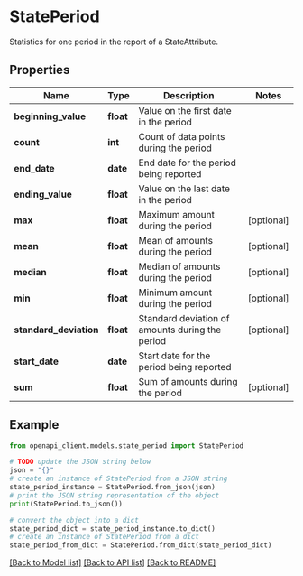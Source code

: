 # StatePeriod

Statistics for one period in the report of a StateAttribute.

## Properties

Name | Type | Description | Notes
------------ | ------------- | ------------- | -------------
**beginning_value** | **float** | Value on the first date in the period | 
**count** | **int** | Count of data points during the period | 
**end_date** | **date** | End date for the period being reported | 
**ending_value** | **float** | Value on the last date in the period | 
**max** | **float** | Maximum amount during the period | [optional] 
**mean** | **float** | Mean of amounts during the period | [optional] 
**median** | **float** | Median of amounts during the period | [optional] 
**min** | **float** | Minimum amount during the period | [optional] 
**standard_deviation** | **float** | Standard deviation of amounts during the period | [optional] 
**start_date** | **date** | Start date for the period being reported | 
**sum** | **float** | Sum of amounts during the period | [optional] 

## Example

```python
from openapi_client.models.state_period import StatePeriod

# TODO update the JSON string below
json = "{}"
# create an instance of StatePeriod from a JSON string
state_period_instance = StatePeriod.from_json(json)
# print the JSON string representation of the object
print(StatePeriod.to_json())

# convert the object into a dict
state_period_dict = state_period_instance.to_dict()
# create an instance of StatePeriod from a dict
state_period_from_dict = StatePeriod.from_dict(state_period_dict)
```
[[Back to Model list]](../README.md#documentation-for-models) [[Back to API list]](../README.md#documentation-for-api-endpoints) [[Back to README]](../README.md)


